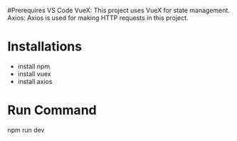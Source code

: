 #Prerequires
VS Code
VueX: This project uses VueX for state management.
Axios: Axios is used for making HTTP requests in this project.
# Installations

- install npm
- install vuex
- install axios
# Run Command
npm run dev


